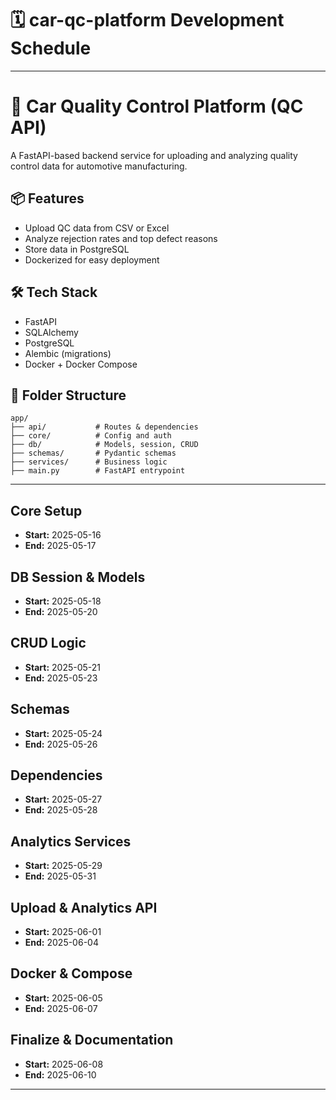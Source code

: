 # 🗓️ car-qc-platform Development Schedule
----------------------------------------------------------------------------

# 🚗 Car Quality Control Platform (QC API)

A FastAPI-based backend service for uploading and analyzing quality control data for automotive manufacturing.

## 📦 Features

- Upload QC data from CSV or Excel
- Analyze rejection rates and top defect reasons
- Store data in PostgreSQL
- Dockerized for easy deployment

## 🛠 Tech Stack

- FastAPI
- SQLAlchemy
- PostgreSQL
- Alembic (migrations)
- Docker + Docker Compose

## 📁 Folder Structure
```plaintext
app/
├── api/           # Routes & dependencies
├── core/          # Config and auth
├── db/            # Models, session, CRUD
├── schemas/       # Pydantic schemas
├── services/      # Business logic
├── main.py        # FastAPI entrypoint
```
----------------------------------------------------------------------------
## Core Setup
- **Start:** 2025-05-16
- **End:** 2025-05-17

## DB Session & Models
- **Start:** 2025-05-18
- **End:** 2025-05-20

## CRUD Logic
- **Start:** 2025-05-21
- **End:** 2025-05-23

## Schemas
- **Start:** 2025-05-24
- **End:** 2025-05-26

## Dependencies
- **Start:** 2025-05-27
- **End:** 2025-05-28

## Analytics Services
- **Start:** 2025-05-29
- **End:** 2025-05-31

## Upload & Analytics API
- **Start:** 2025-06-01
- **End:** 2025-06-04

## Docker & Compose
- **Start:** 2025-06-05
- **End:** 2025-06-07

## Finalize & Documentation
- **Start:** 2025-06-08
- **End:** 2025-06-10

----------------------------------------------------------------------------